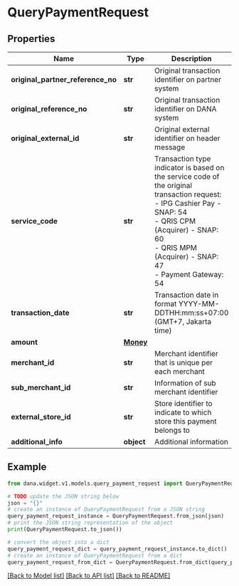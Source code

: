 # QueryPaymentRequest


## Properties

Name | Type | Description | Notes
------------ | ------------- | ------------- | -------------
**original_partner_reference_no** | **str** | Original transaction identifier on partner system | [optional] 
**original_reference_no** | **str** | Original transaction identifier on DANA system | [optional] 
**original_external_id** | **str** | Original external identifier on header message | [optional] 
**service_code** | **str** | Transaction type indicator is based on the service code of the original transaction request:<br /> - IPG Cashier Pay - SNAP: 54<br /> - QRIS CPM (Acquirer) - SNAP: 60<br /> - QRIS MPM (Acquirer) - SNAP: 47<br /> - Payment Gateway: 54<br />  | [default to '54']
**transaction_date** | **str** | Transaction date in format YYYY-MM-DDTHH:mm:ss+07:00 (GMT+7, Jakarta time) | [optional] 
**amount** | [**Money**](Money.md) |  | [optional] 
**merchant_id** | **str** | Merchant identifier that is unique per each merchant | 
**sub_merchant_id** | **str** | Information of sub merchant identifier | [optional] 
**external_store_id** | **str** | Store identifier to indicate to which store this payment belongs to | [optional] 
**additional_info** | **object** | Additional information | [optional] 

## Example

```python
from dana.widget.v1.models.query_payment_request import QueryPaymentRequest

# TODO update the JSON string below
json = "{}"
# create an instance of QueryPaymentRequest from a JSON string
query_payment_request_instance = QueryPaymentRequest.from_json(json)
# print the JSON string representation of the object
print(QueryPaymentRequest.to_json())

# convert the object into a dict
query_payment_request_dict = query_payment_request_instance.to_dict()
# create an instance of QueryPaymentRequest from a dict
query_payment_request_from_dict = QueryPaymentRequest.from_dict(query_payment_request_dict)
```
[[Back to Model list]](../README.md#documentation-for-models) [[Back to API list]](../README.md#documentation-for-api-endpoints) [[Back to README]](../README.md)


